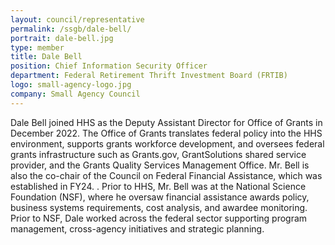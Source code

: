 ```yaml
---
layout: council/representative
permalink: /ssgb/dale-bell/
portrait: dale-bell.jpg
type: member
title: Dale Bell
position: Chief Information Security Officer
department: Federal Retirement Thrift Investment Board (FRTIB)
logo: small-agency-logo.jpg
company: Small Agency Council
---
```


Dale Bell joined HHS as the Deputy Assistant Director for Office of Grants in December 2022.  The Office of Grants translates federal policy into the HHS environment, supports grants workforce development, and oversees federal grants infrastructure such as Grants.gov, GrantSolutions shared service provider, and the Grants Quality Services Management Office.  Mr. Bell is also the co-chair of the Council on Federal Financial Assistance, which was established in FY24.  . Prior to HHS, Mr. Bell was at the National Science Foundation (NSF), where he oversaw financial assistance awards  policy, business systems requirements, cost analysis, and awardee monitoring.  Prior to NSF, Dale worked across the federal sector supporting program management, cross-agency initiatives and strategic planning.